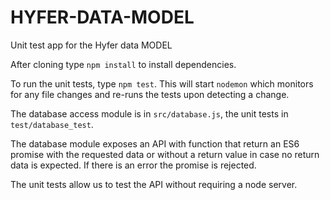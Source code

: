 # HYFER-DATA-MODEL

Unit test app for the Hyfer data MODEL

After cloning type `npm install` to install dependencies.

To run the unit tests, type `npm test`. This will start `nodemon` which monitors for any file changes and re-runs the tests upon detecting a change.

The database access module is in `src/database.js`, the unit tests in `test/database_test`.

The database module exposes an API with function that return an ES6 promise with the requested data or without a return value in case no return data is expected. If there is an error the promise is rejected.

The unit tests allow us to test the API without requiring a node server.